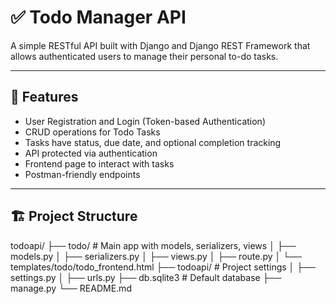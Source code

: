 # ✅ Todo Manager API

A simple RESTful API built with Django and Django REST Framework that allows authenticated users to manage their personal to-do tasks.

---

## 🚀 Features

- User Registration and Login (Token-based Authentication)
- CRUD operations for Todo Tasks
- Tasks have status, due date, and optional completion tracking
- API protected via authentication
- Frontend page to interact with tasks
- Postman-friendly endpoints

---

## 🏗️ Project Structure

todoapi/
├── todo/ # Main app with models, serializers, views
│ ├── models.py
│ ├── serializers.py
│ ├── views.py
│ ├── route.py
│ └── templates/todo/todo_frontend.html
├── todoapi/ # Project settings
│ ├── settings.py
│ ├── urls.py
├── db.sqlite3 # Default database
├── manage.py
└── README.md
